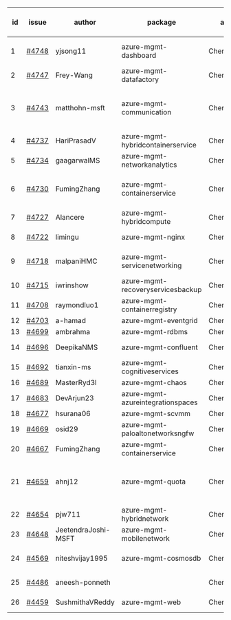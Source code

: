 | id | issue | author | package | assignee | bot advice | created date of issue | target release date | date from target |
| ------ | ------ | ------ | ------ | ------ | ------ | ------ | ------ | :-----: |
| 1 | [#4748](https://github.com/Azure/sdk-release-request/issues/4748) | yjsong11 | azure-mgmt-dashboard | ChenxiJiang333 | Attention to inconsistent tag | 11-09 | 11-24 |  |
| 2 | [#4747](https://github.com/Azure/sdk-release-request/issues/4747) | Frey-Wang | azure-mgmt-datafactory | ChenxiJiang333 |  | 11-09 | 11-24 |  |
| 3 | [#4743](https://github.com/Azure/sdk-release-request/issues/4743) | matthohn-msft | azure-mgmt-communication | ChenxiJiang333 | new comment. Attention to inconsistent tag | 11-09 | 11-24 |  |
| 4 | [#4737](https://github.com/Azure/sdk-release-request/issues/4737) | HariPrasadV | azure-mgmt-hybridcontainerservice | ChenxiJiang333 |  | 11-08 | 11-24 |  |
| 5 | [#4734](https://github.com/Azure/sdk-release-request/issues/4734) | gaagarwalMS | azure-mgmt-networkanalytics | ChenxiJiang333 | FirstBeta | 11-08 | 11-24 |  |
| 6 | [#4730](https://github.com/Azure/sdk-release-request/issues/4730) | FumingZhang | azure-mgmt-containerservice | ChenxiJiang333 | duplicated issue  <br> new issue. MultiAPI | 11-08 | 11-24 |  |
| 7 | [#4727](https://github.com/Azure/sdk-release-request/issues/4727) | Alancere | azure-mgmt-hybridcompute | ChenxiJiang333 |  | 11-07 | 11-24 |  |
| 8 | [#4722](https://github.com/Azure/sdk-release-request/issues/4722) | limingu | azure-mgmt-nginx | ChenxiJiang333 | new comment. | 11-06 | 11-24 |  |
| 9 | [#4718](https://github.com/Azure/sdk-release-request/issues/4718) | malpaniHMC | azure-mgmt-servicenetworking | ChenxiJiang333 | new comment. FirstGA | 11-06 | 11-24 |  |
| 10 | [#4715](https://github.com/Azure/sdk-release-request/issues/4715) | iwrinshow | azure-mgmt-recoveryservicesbackup | ChenxiJiang333 |  | 11-06 | 11-24 |  |
| 11 | [#4708](https://github.com/Azure/sdk-release-request/issues/4708) | raymondluo1 | azure-mgmt-containerregistry | ChenxiJiang333 |  | 11-03 | 11-24 |  |
| 12 | [#4703](https://github.com/Azure/sdk-release-request/issues/4703) | a-hamad | azure-mgmt-eventgrid | ChenxiJiang333 |  | 10-31 | 11-24 |  |
| 13 | [#4699](https://github.com/Azure/sdk-release-request/issues/4699) | ambrahma | azure-mgmt-rdbms | ChenxiJiang333 |  | 10-30 | 11-24 |  |
| 14 | [#4696](https://github.com/Azure/sdk-release-request/issues/4696) | DeepikaNMS | azure-mgmt-confluent | ChenxiJiang333 | new comment. | 10-30 | 11-24 |  |
| 15 | [#4692](https://github.com/Azure/sdk-release-request/issues/4692) | tianxin-ms | azure-mgmt-cognitiveservices | ChenxiJiang333 |  | 10-27 | 11-24 |  |
| 16 | [#4689](https://github.com/Azure/sdk-release-request/issues/4689) | MasterRyd3l | azure-mgmt-chaos | ChenxiJiang333 |  | 10-26 | 11-24 |  |
| 17 | [#4683](https://github.com/Azure/sdk-release-request/issues/4683) | DevArjun23 | azure-mgmt-azureintegrationspaces | ChenxiJiang333 | FirstBeta HoldOn | 10-24 | 11-24 |  |
| 18 | [#4677](https://github.com/Azure/sdk-release-request/issues/4677) | hsurana06 | azure-mgmt-scvmm | ChenxiJiang333 | FirstGA | 10-23 | 11-24 |  |
| 19 | [#4669](https://github.com/Azure/sdk-release-request/issues/4669) | osid29 | azure-mgmt-paloaltonetworksngfw | ChenxiJiang333 |  | 10-23 | 11-24 |  |
| 20 | [#4667](https://github.com/Azure/sdk-release-request/issues/4667) | FumingZhang | azure-mgmt-containerservice | ChenxiJiang333 | duplicated issue  <br> | 10-20 | 11-24 |  |
| 21 | [#4659](https://github.com/Azure/sdk-release-request/issues/4659) | ahnj12 | azure-mgmt-quota | ChenxiJiang333 | new version is 0.0.0, please check base branch! | 10-17 | 11-24 |  |
| 22 | [#4654](https://github.com/Azure/sdk-release-request/issues/4654) | pjw711 | azure-mgmt-hybridnetwork | ChenxiJiang333 |  | 10-13 | 11-24 |  |
| 23 | [#4648](https://github.com/Azure/sdk-release-request/issues/4648) | JeetendraJoshi-MSFT | azure-mgmt-mobilenetwork | ChenxiJiang333 |  | 10-13 | 11-24 |  |
| 24 | [#4569](https://github.com/Azure/sdk-release-request/issues/4569) | niteshvijay1995 | azure-mgmt-cosmosdb | ChenxiJiang333 | Attention to inconsistent tag | 09-26 | 10-27 |  |
| 25 | [#4486](https://github.com/Azure/sdk-release-request/issues/4486) | aneesh-ponneth |  | ChenxiJiang333 | FirstBeta HoldOn | 08-31 | 09-22 |  |
| 26 | [#4459](https://github.com/Azure/sdk-release-request/issues/4459) | SushmithaVReddy | azure-mgmt-web | ChenxiJiang333 | MultiAPI HoldOn | 08-23 | 09-22 |  |
